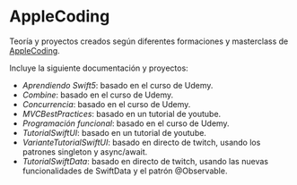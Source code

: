 # AppleCoding
Teoría y proyectos creados según diferentes formaciones y masterclass de [AppleCoding](https://www.youtube.com/@applecoding/featured).

Incluye la siguiente documentación y proyectos:

* *Aprendiendo Swift5*: basado en el curso de Udemy.
* *Combine*: basado en el curso de Udemy.
* *Concurrencia*: basado en el curso de Udemy.
* *MVCBestPractices*: basado en un tutorial de youtube.
* *Programación funcional*: basado en el curso de Udemy.
* *TutorialSwiftUI*: basado en un tutorial de youtube.
* *VarianteTutorialSwiftUI*: basado en directo de twitch, usando los patrones singleton y async/await.
* *TutorialSwiftData*: basado en directo de twitch, usando las nuevas funcionalidades de SwiftData y el patrón @Observable.
